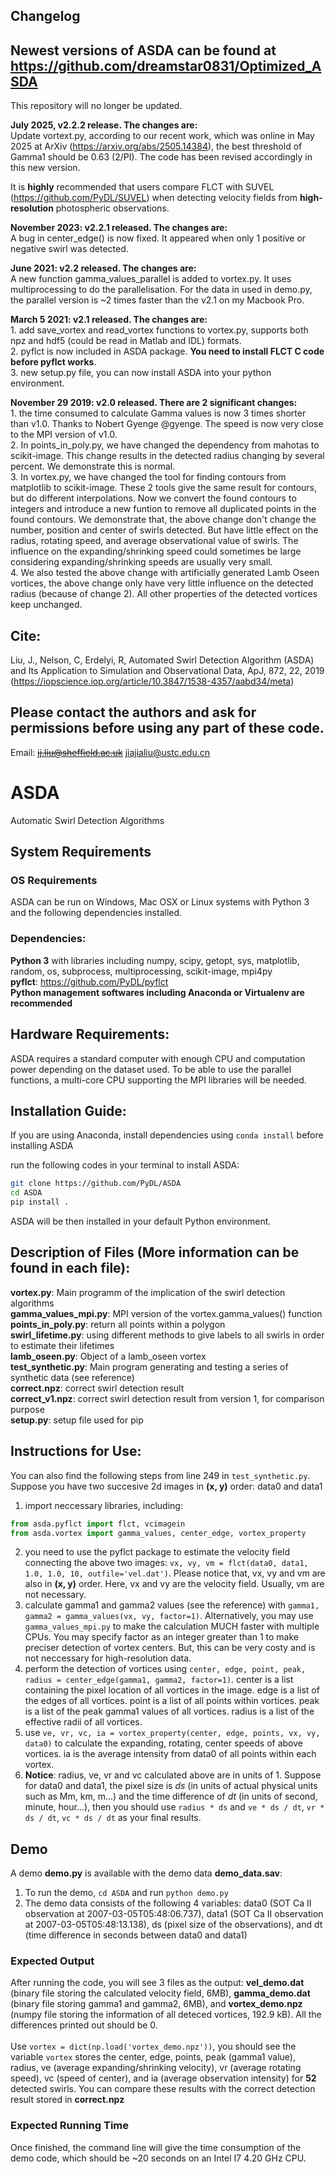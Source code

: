 ## Changelog

## Newest versions of ASDA can be found at https://github.com/dreamstar0831/Optimized_ASDA
This repository will no longer be updated.

**July 2025, v2.2.2 release. The changes are:</br>**
Update vortext.py, according to our recent work, which was online in May 2025 at ArXiv (https://arxiv.org/abs/2505.14384), the best threshold of Gamma1 should be 0.63 (2/PI). The code has been revised accordingly in this new version.

It is **highly** recommended that users compare FLCT with SUVEL (https://github.com/PyDL/SUVEL) when detecting velocity fields from **high-resolution** photospheric observations.

**November 2023: v2.2.1 released. The changes are:</br>**
A bug in center_edge() is now fixed. It appeared when only 1 positive or negative swirl was detected. 

**June 2021: v2.2 released. The changes are:</br>**
A new function gamma_values_parallel is added to vortex.py. It uses multiprocessing to do the parallelisation. For the data in used in demo.py, the parallel version is ~2 times faster than the v2.1 on my Macbook Pro.</br>

**March 5 2021: v2.1 released. The changes are:</br>**
    1. add save_vortex and read_vortex functions to vortex.py, supports both npz and hdf5 (could be read in Matlab and IDL) formats.</br>
    2. pyflct is now included in ASDA package. **You need to install FLCT C code before pyflct works**.</br>
    3. new setup.py file, you can now install ASDA into your python environment.</br>

**November 29 2019: v2.0 released. There are 2 significant changes:</br>**
    1. the time consumed to calculate Gamma values is now 3 times shorter than v1.0. Thanks to Nobert Gyenge @gyenge. The speed is now very close to the MPI version of v1.0.</br>
    2. In points_in_poly.py, we have changed the dependency from mahotas to scikit-image. This change results in the detected radius changing by several percent. We demonstrate this is normal.</br>
    3. In vortex.py, we have changed the tool for finding contours from matplotlib to scikit-image. These 2 tools give the same result for contours, but do different interpolations. Now we convert the found contours to integers and introduce a new funtion to remove all duplicated points in the found contours. We demonstrate that, the above change don't change the number, position and center of swirls detected. But have little effect on the radius, rotating speed, and average observational value of swirls. The influence on the expanding/shrinking speed could sometimes be large considering expanding/shrinking speeds are usually very small.</br>
    4. We also tested the above change with artificially generated Lamb Oseen vortices, the above change only have very little influence on the detected radius (because of change 2). All other properties of the detected vortices keep unchanged.</br>
  
## Cite:
Liu, J., Nelson, C, Erdelyi, R, Automated Swirl Detection Algorithm (ASDA) and Its Application to Simulation and Observational Data, ApJ, 872, 22, 2019 (https://iopscience.iop.org/article/10.3847/1538-4357/aabd34/meta)

## Please contact the authors and ask for permissions before using any part of these code.
Email: ~~jj.liu@sheffield.ac.uk~~ jiajialiu@ustc.edu.cn

# ASDA
Automatic Swirl Detection Algorithms

## System Requirements
### OS Requirements
ASDA can be run on Windows, Mac OSX or Linux systems with Python 3 and the following dependencies installed.

### Dependencies:
**Python 3** with libraries including numpy, scipy, getopt, sys, matplotlib, random, os, subprocess, multiprocessing, scikit-image, mpi4py</br>
**pyflct**: https://github.com/PyDL/pyflct </br>
**Python management softwares including Anaconda or Virtualenv are recommended**

## Hardware Requirements:
ASDA requires a standard computer with enough CPU and computation power depending on the dataset used. To be able to use the parallel functions, a multi-core CPU supporting the MPI libraries will be needed.

## Installation Guide:
If you are using Anaconda, install dependencies using ``conda install`` before installing ASDA

run the following codes in your terminal to install ASDA:
```bash
git clone https://github.com/PyDL/ASDA
cd ASDA
pip install .
```
ASDA will be then installed in your default Python environment.

## Description of Files (More information can be found in each file):
**vortex.py**: Main programm of the implication of the swirl detection algorithms</br>
**gamma_values_mpi.py**: MPI version of the vortex.gamma_values() function</br>
**points_in_poly.py**: return all points within a polygon</br>
**swirl_lifetime.py**: using different methods to give labels to all swirls in order to estimate their lifetimes</br>
**lamb_oseen.py**: Object of a lamb_oseen vortex</br>
**test_synthetic.py**: Main program generating and testing a series of synthetic data (see reference)</br>
**correct.npz**: correct swirl detection result</br>
**correct_v1.npz**: correct swirl detection result from version 1, for comparison purpose</br>
**setup.py**: setup file used for pip</br>

## Instructions for Use:
You can also find the following steps from line 249 in `test_synthetic.py`.
Suppose you have two succesive 2d images in **(x, y)** order: data0 and data1</br>
1. import neccessary libraries, including:
```python
from asda.pyflct import flct, vcimagein
from asda.vortex import gamma_values, center_edge, vortex_property
```
2. you need to use the pyflct package to estimate the velocity field connecting the above two images: 
`vx, vy, vm = flct(data0, data1, 1.0, 1.0, 10, outfile='vel.dat')`. Please notice that, vx, vy and vm are also in **(x, y)** order. Here, vx and vy are the velocity field. Usually, vm are not necessary.</br>
1. calculate gamma1 and gamma2 values (see the reference) with `gamma1, gamma2 = gamma_values(vx, vy, factor=1)`. Alternatively, you may use `gamma_values_mpi.py` to make the calculation MUCH faster with multiple CPUs. You may specify factor as an integer greater than 1 to make preciser detection of vortex centers. But, this can be very costy and is not neccessary for high-resolution data.</br>
2. perform the detection of vortices using `center, edge, point, peak, radius = center_edge(gamma1, gamma2, factor=1)`. center is a list containing the pixel location of all vortices in the image. edge is a list of the edges of all vortices. point is a list of all points within vortices. peak is a list of the peak gamma1 values of all vortices. radius is a list of the effective radii of all vortices.</br>
3. use `ve, vr, vc, ia = vortex_property(center, edge, points, vx, vy, data0)` to calculate the expanding, rotating, center speeds of above vortices. ia is the average intensity from data0 of all points within each vortex.</br>
4. **Notice**: radius, ve, vr and vc calculated above are in units of 1. Suppose for data0 and data1, the pixel size is *ds* (in units of actual physical units such as Mm, km, m...) and the time difference of *dt* (in units of second, minute, hour...), then you should use `radius * ds` and `ve * ds / dt`, `vr * ds / dt`, `vc * ds / dt` as your final results.

## Demo
A demo **demo.py** is available with the demo data **demo_data.sav**:
1. To run the demo, `cd ASDA` and run `python demo.py`
2. The demo data consists of the following 4 variables: data0 (SOT Ca II observation at 2007-03-05T05:48:06.737), data1 (SOT Ca II observation at 2007-03-05T05:48:13.138), ds (pixel size of the observations), and dt (time difference in seconds between data0 and data1)
### Expected Output
After running the code, you will see 3 files as the output: **vel_demo.dat** (binary file storing the calculated velocity field, 6MB), **gamma_demo.dat** (binary file storing gamma1 and gamma2, 6MB), and **vortex_demo.npz** (numpy file storing the information of all deteced vortices, 192.9 kB). All the differences printed out should be 0.</br>
</br>
Use `vortex = dict(np.load('vortex_demo.npz'))`, you should see the variable `vortex` stores the center, edge, points, peak (gamma1 value), radius, ve (average expanding/shrinking velocity), vr (average rotating speed), vc (speed of center), and ia (average observation intensity) for **52** detected swirls. You can compare these results with the correct detection result stored in **correct.npz**
### Expected Running Time
Once finished, the command line will give the time consumption of the demo code, which should be ~20 seconds on an Intel I7 4.20 GHz CPU.


